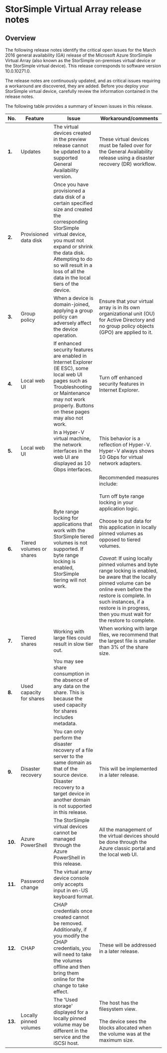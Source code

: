 <properties 
   pageTitle="StorSimple Virtual Array release notes| Microsoft Azure"
   description="Describes critical open issues and resolutions for the StorSimple Virtual Array."
   services="storsimple"
   documentationCenter=""
   authors="alkohli"
   manager="carmonm"
   editor="" />
<tags 
   ms.service="storsimple"
   ms.devlang="NA"
   ms.topic="article"
   ms.tgt_pltfrm="NA"
   ms.workload="NA"
   ms.date="03/03/2016"
   ms.author="alkohli" />

# StorSimple Virtual Array release notes

## Overview

The following release notes identify the critical open issues for the March 2016 general availability (GA) release of the Microsoft Azure StorSimple Virtual Array (also known as the StorSimple on-premises virtual device or the StorSimple virtual device). This release corresponds to software version 10.0.10271.0.

The release notes are continuously updated, and as critical issues requiring a workaround are discovered, they are added. Before you deploy your StorSimple virtual device, carefully review the information contained in the release notes. 

The following table provides a summary of known issues in this release.


| No. | Feature | Issue | Workaround/comments |
|-----|--------------------------|----------------------------------------------------------------------------------------------------------------------------------------------------------------------------------------------------------------------------------------------------------------------------|--------------------------------------------------------------------------------------------------------------------------------------------------------------------------------------------------------------------------------------------------------------------------------------------------------------------------------------------------------------------------------------------------------------------------------------------------------------------------------|
| **1.** | Updates | The virtual devices created in the preview release cannot be updated to a supported General Availability version. | These virtual devices must be failed over for the General Availability release using a disaster recovery (DR) workflow. |
| **2.** | Provisioned data disk | Once you have provisioned a data disk of a certain specified size and created the corresponding StorSimple virtual device, you must not expand or shrink the data disk. Attempting to do so will result in a  loss of all the data in the local tiers of the device. |   |
| **3.** | Group policy | When a device is domain-joined, applying a group policy can adversely affect the device operation. | Ensure that your virtual array is in its own organizational unit (OU) for Active Directory and no group policy objects (GPO) are applied to it.|
| **4.** | Local web UI | If enhanced security features are enabled in Internet Explorer (IE ESC), some local web UI pages such as Troubleshooting or Maintenance may not work properly. Buttons on these pages may also not work. | Turn off enhanced security features in Internet Explorer.|
| **5.** | Local web UI | In a Hyper-V virtual machine, the network interfaces in the web UI are displayed as 10 Gbps interfaces. | This behavior is a reflection of Hyper-V. Hyper-V always shows 10 Gbps for virtual network adapters. |
| **6.** | Tiered volumes or shares | Byte range locking for applications that work with the StorSimple tiered volumes is not supported. If byte range locking is enabled, StorSimple tiering will not work. | Recommended measures include: <br></br>Turn off byte range locking in your application logic.<br></br>Choose to put data for this application in locally pinned volumes as opposed to tiered volumes.<br></br>*Caveat*: If using locally pinned volumes and byte range locking is enabled, be aware that the locally pinned volume can be online even before the restore is complete. In such instances, if a restore is in progress, then you must wait for the restore to complete. |
| **7.** | Tiered shares | Working with large files could result in slow tier out. | When working with large files, we recommend that the largest file is smaller than 3% of the share size. |
| **8.** | Used capacity for shares | You may see share consumption in the absence of any data on the share. This is because the used capacity for shares includes metadata. |   |
| **9.** | Disaster recovery | You can only perform the disaster recovery of a file server to the same domain as that of the source device. Disaster recovery to a target device in another domain is not supported in this release. | This will be implemented in a later release. |
| **10.** | Azure PowerShell | The StorSimple virtual devices cannot be managed through the Azure PowerShell in this release. | All the management of the virtual devices should be done through the Azure classic portal and the local web UI. |
| **11.** | Password change | The virtual array device console only accepts input in en-US keyboard format. |   |
| **12.** | CHAP | CHAP credentials once created cannot be removed. Additionally, if you modify the CHAP credentials, you will need to take the volumes offline and then bring them online for the change to take effect. | These will be addressed in a later release. |
| **13.** | Locally pinned volumes  | The 'Used storage' displayed for a locally pinned volume may be different in the service and the iSCSI host. | The host has the filesystem  view.<br></br>The device sees the blocks allocated when the volume was at the maximum size.|